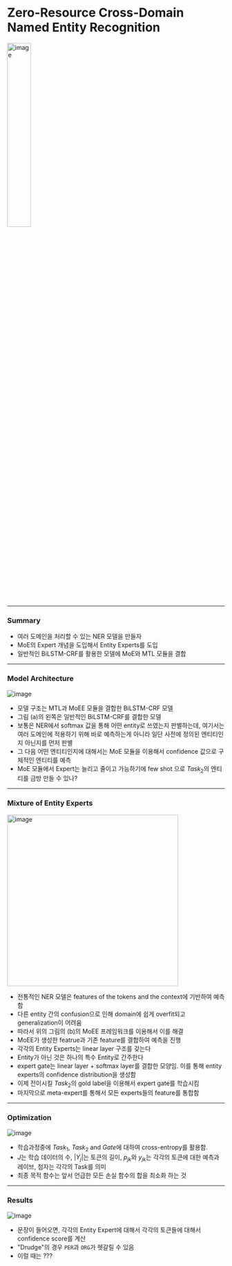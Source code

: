 # Zero-Resource Cross-Domain Named Entity Recognition
<img width="33%" alt="image" src="https://user-images.githubusercontent.com/41967014/172985907-d548606d-046d-4509-97a6-0eb6252295b3.png">

*******
### Summary
- 여러 도메인을 처리할 수 있는 NER 모델을 만들자
- MoE의 Expert 개념을 도입해서 Entity Experts를 도입 
- 일반적인 BiLSTM-CRF를 활용한 모델에 MoE와 MTL 모듈을 결합

*******
### Model Architecture
![image](https://user-images.githubusercontent.com/41967014/172986136-f6904005-0628-44bb-a66a-2ccb3ee3a269.png)
- 모델 구조는 MTL과 MoEE 모듈을 결합한 BiLSTM-CRF 모델
- 그림 (a)의 왼쪽은 일반적인 BiLSTM-CRF를 결합한 모델
- 보통은 NER에서 softmax 값을 통해 어떤 entity로 쓰였는지 판별하는데, 여기서는 여러 도메인에 적용하기 위해 바로 예측하는게 아니라 일단 사전에 정의된 엔티티인지 아닌지를 먼저 판별
- 그 다음 어떤 엔티티인지에 대해서는 MoE 모듈을 이용해서 confidence 값으로 구체적인 엔티티를 예측
- MoE 모듈에서 Expert는 늘리고 줄이고 가능하기에 few shot 으로 $Task_2$의 엔티티를 금방 만들 수 있나?

*******
### Mixture of Entity Experts
<img width="396" alt="image" src="https://user-images.githubusercontent.com/41967014/173003665-9934314d-9700-40a4-a5d5-d54493c19696.png">

- 전통적인 NER 모델은 features of the tokens and the context에 기반하여 예측함
- 다른 entity 간의 confusion으로 인해 domain에 쉽게 overfit되고 generalization이 어려움
- 따라서 위의 그림의 (b)의 MoEE 프레임워크를 이용해서 이를 해결
- MoEE가 생성한 featrue과 기존 feature를 결합하여 예측을 진행
- 각각의 Entity Experts는 linear layer 구조를 갖는다
- Entity가 아닌 것은 하나의 특수 Entity로 간주한다
- expert gate는 linear layer + softmax layer를 결합한 모양임. 이를 통해 entity experts의 confidence distribution을 생성함
- 이제 전이시킬 $Task_2$의 gold label을 이용해서 expert gate를 학습시킴
- 마지막으로 meta-expert를 통해서 모든 experts들의 feature를 통합함

*******
### Optimization
![image](https://user-images.githubusercontent.com/41967014/172987002-f212e698-3de6-4a0b-8689-012e9969fbdd.png)
- 학습과정중에 $Task_1$, $Task_2$ and $Gate$에 대하여 cross-entropy를 활용함.
- $J$는 학습 데이터의 수, $|Y_j|$는 토큰의 길이, $p_{jk}$와 $y_{jk}$는 각각의 토큰에 대한 예측과 레이브, 첨자는 각각의 Task를 의미
- 최종 목적 함수는 앞서 언급한 모든 손실 함수의 합을 최소화 하는 것

*******
### Results
![image](https://user-images.githubusercontent.com/41967014/172987792-b1701aaa-d5fa-4d17-9811-7dd5d5bd2c81.png)
- 문장이 들어오면, 각각의 Entity Expert에 대해서 각각의 토큰들에 대해서 confidence score를 계산
- "Drudge"의 경우 `PER`과 `ORG`가 헷갈릴 수 있음
- 이럴 때는 ???
